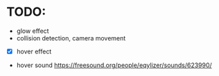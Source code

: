 # TODO:
- glow effect
- collision detection, camera movement
- [x] hover effect
- hover sound https://freesound.org/people/eqylizer/sounds/623990/